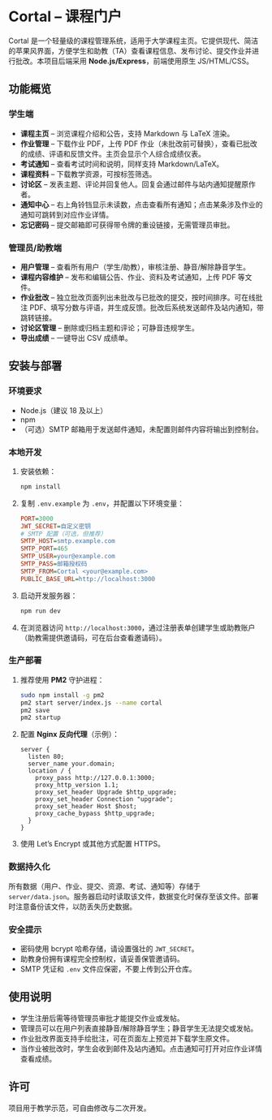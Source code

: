 # Cortal – 课程门户

Cortal 是一个轻量级的课程管理系统，适用于大学课程主页。它提供现代、简洁的苹果风界面，方便学生和助教（TA）查看课程信息、发布讨论、提交作业并进行批改。本项目后端采用 **Node.js/Express**，前端使用原生 JS/HTML/CSS。

## 功能概览

### 学生端

* **课程主页** – 浏览课程介绍和公告，支持 Markdown 与 LaTeX 渲染。
* **作业管理** – 下载作业 PDF，上传 PDF 作业（未批改前可替换），查看已批改的成绩、评语和反馈文件。主页会显示个人综合成绩仪表。
* **考试通知** – 查看考试时间和说明，同样支持 Markdown/LaTeX。
* **课程资料** – 下载教学资源，可按标签筛选。
* **讨论区** – 发表主题、评论并回复他人。回复会通过邮件与站内通知提醒原作者。
* **通知中心** – 右上角铃铛显示未读数，点击查看所有通知；点击某条涉及作业的通知可跳转到对应作业详情。
* **忘记密码** – 提交邮箱即可获得带令牌的重设链接，无需管理员审批。

### 管理员/助教端

* **用户管理** – 查看所有用户（学生/助教），审核注册、静音/解除静音学生。
* **课程内容维护** – 发布和编辑公告、作业、资料及考试通知，上传 PDF 等文件。
* **作业批改** – 独立批改页面列出未批改与已批改的提交，按时间排序。可在线批注 PDF、填写分数与评语，并生成反馈。批改后系统发送邮件及站内通知，带跳转链接。
* **讨论区管理** – 删除或归档主题和评论；可静音违规学生。
* **导出成绩** – 一键导出 CSV 成绩单。

## 安装与部署

### 环境要求

* Node.js（建议 18 及以上）
* npm
* （可选）SMTP 邮箱用于发送邮件通知，未配置则邮件内容将输出到控制台。

### 本地开发

1. 安装依赖：

   ```bash
   npm install
   ```

2. 复制 `.env.example` 为 `.env`，并配置以下环境变量：

   ```ini
   PORT=3000
   JWT_SECRET=自定义密钥
   # SMTP 配置（可选，但推荐）
   SMTP_HOST=smtp.example.com
   SMTP_PORT=465
   SMTP_USER=your@example.com
   SMTP_PASS=邮箱授权码
   SMTP_FROM=Cortal <your@example.com>
   PUBLIC_BASE_URL=http://localhost:3000
   ```

3. 启动开发服务器：

   ```bash
   npm run dev
   ```

4. 在浏览器访问 `http://localhost:3000`，通过注册表单创建学生或助教账户（助教需提供邀请码，可在后台查看邀请码）。

### 生产部署

1. 推荐使用 **PM2** 守护进程：

   ```bash
   sudo npm install -g pm2
   pm2 start server/index.js --name cortal
   pm2 save
   pm2 startup
   ```

2. 配置 **Nginx 反向代理**（示例）：

   ```nginx
   server {
     listen 80;
     server_name your.domain;
     location / {
       proxy_pass http://127.0.0.1:3000;
       proxy_http_version 1.1;
       proxy_set_header Upgrade $http_upgrade;
       proxy_set_header Connection "upgrade";
       proxy_set_header Host $host;
       proxy_cache_bypass $http_upgrade;
     }
   }
   ```

3. 使用 Let’s Encrypt 或其他方式配置 HTTPS。

### 数据持久化

所有数据（用户、作业、提交、资源、考试、通知等）存储于 `server/data.json`。服务器启动时读取该文件，数据变化时保存至该文件。部署时注意备份该文件，以防丢失历史数据。

### 安全提示

* 密码使用 bcrypt 哈希存储，请设置强壮的 `JWT_SECRET`。
* 助教身份拥有课程完全控制权，请妥善保管邀请码。
* SMTP 凭证和 `.env` 文件应保密，不要上传到公开仓库。

## 使用说明

* 学生注册后需等待管理员审批才能提交作业或发帖。
* 管理员可以在用户列表直接静音/解除静音学生；静音学生无法提交或发帖。
* 作业批改界面支持手绘批注，可在页面左上预览并下载学生原文件。
* 当作业被批改时，学生会收到邮件及站内通知。点击通知可打开对应作业详情查看成绩。

## 许可

项目用于教学示范，可自由修改与二次开发。